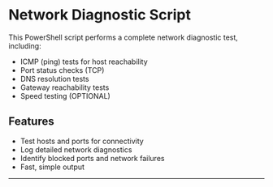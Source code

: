 # Network Diagnostic Script

This PowerShell script performs a complete network diagnostic test, including:  
- ICMP (ping) tests for host reachability  
- Port status checks (TCP)  
- DNS resolution tests  
- Gateway reachability tests  
- Speed testing (OPTIONAL)


## Features
- Test hosts and ports for connectivity  
- Log detailed network diagnostics  
- Identify blocked ports and network failures  
- Fast, simple output  

---
